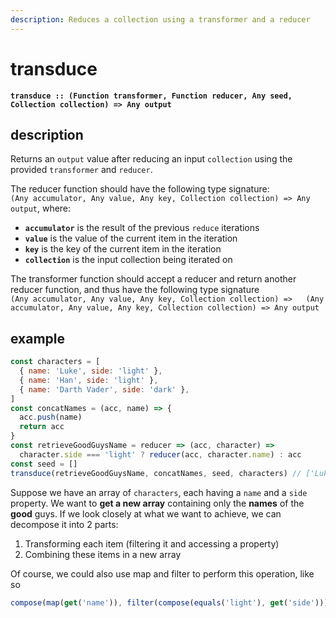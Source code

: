 ```yaml
---
description: Reduces a collection using a transformer and a reducer
---
```


# transduce

**`transduce :: (Function transformer, Function reducer, Any seed, Collection collection) => Any output`**

## description

Returns an `output` value after reducing an input `collection` using the provided `transformer` and `reducer`. 

The reducer function should have the following type signature:  
 `(Any accumulator, Any value, Any key, Collection collection) => Any output`, where:

* **`accumulator`** is the result of the previous `reduce` iterations
* **`value`** is the value of the current item in the iteration
* **`key`** is the key of the current item in the iteration
* **`collection`** is the input collection being iterated on

The transformer function should accept a reducer and return another reducer function, and thus have the following type signature  
`(Any accumulator, Any value, Any key, Collection collection) =>  
  (Any accumulator, Any value, Any key, Collection collection) => Any output`

## example

```javascript
const characters = [
  { name: 'Luke', side: 'light' },
  { name: 'Han', side: 'light' },
  { name: 'Darth Vader', side: 'dark' },
]
const concatNames = (acc, name) => {
  acc.push(name)
  return acc
}
const retrieveGoodGuysName = reducer => (acc, character) =>
  character.side === 'light' ? reducer(acc, character.name) : acc
const seed = []
transduce(retrieveGoodGuysName, concatNames, seed, characters) // ['Luke', 'Han']
```

Suppose we have an array of `characters`, each having a `name` and a `side` property. We want to **get a new array** containing only the **names** of the **good** guys. If we look closely at what we want to achieve, we can decompose it into 2 parts:

1. Transforming each item \(filtering it and accessing a property\)
2. Combining these items in a new array

Of course, we could also use map and filter to perform this operation, like so

```javascript
compose(map(get('name')), filter(compose(equals('light'), get('side'))))(characters)
```

